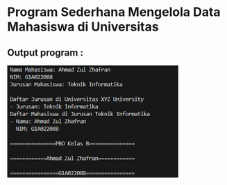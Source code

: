 # Program Sederhana Mengelola Data Mahasiswa di Universitas

## Output program :

![My Image](1214.png)
